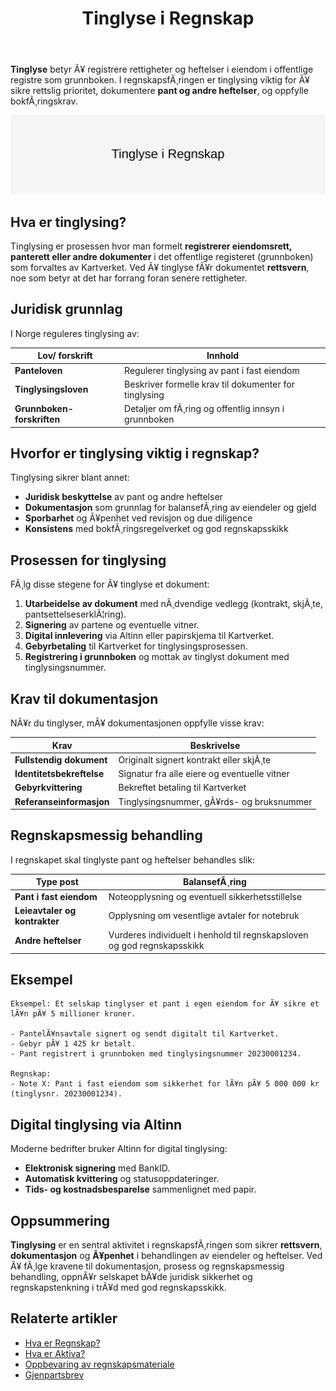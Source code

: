 ﻿---
title: "Tinglyse i Regnskap"
meta_title: "Tinglyse i Regnskap"
meta_description: '**Tinglyse** betyr Ã¥ registrere rettigheter og heftelser i eiendom i offentlige registre som grunnboken. I regnskapsfÃ¸ringen er tinglysing viktig for Ã¥ sikre...'
slug: tinglyse
type: blog
layout: pages/single
---

**Tinglyse** betyr Ã¥ registrere rettigheter og heftelser i eiendom i offentlige registre som grunnboken. I regnskapsfÃ¸ringen er tinglysing viktig for Ã¥ sikre rettslig prioritet, dokumentere **pant og andre heftelser**, og oppfylle bokfÃ¸ringskrav.

![Tinglyse i regnskap](tinglyse-image.svg)

## Hva er tinglysing?

Tinglysing er prosessen hvor man formelt **registrerer eiendomsrett, panterett eller andre dokumenter** i det offentlige registeret (grunnboken) som forvaltes av Kartverket. Ved Ã¥ tinglyse fÃ¥r dokumentet **rettsvern**, noe som betyr at det har forrang foran senere rettigheter.

## Juridisk grunnlag

I Norge reguleres tinglysing av:

| Lov/ forskrift           | Innhold                                                                       |
|--------------------------|-------------------------------------------------------------------------------|
| **Panteloven**           | Regulerer tinglysing av pant i fast eiendom                                   |
| **Tinglysingsloven**     | Beskriver formelle krav til dokumenter for tinglysing                         |
| **Grunnboken-forskriften** | Detaljer om fÃ¸ring og offentlig innsyn i grunnboken                        |

## Hvorfor er tinglysing viktig i regnskap?

Tinglysing sikrer blant annet:

* **Juridisk beskyttelse** av pant og andre heftelser
* **Dokumentasjon** som grunnlag for balansefÃ¸ring av eiendeler og gjeld
* **Sporbarhet** og Ã¥penhet ved revisjon og due diligence
* **Konsistens** med bokfÃ¸ringsregelverket og god regnskapsskikk

## Prosessen for tinglysing

FÃ¸lg disse stegene for Ã¥ tinglyse et dokument:

1. **Utarbeidelse av dokument** med nÃ¸dvendige vedlegg (kontrakt, skjÃ¸te, pantsettelseserklÃ¦ring).
2. **Signering** av partene og eventuelle vitner.
3. **Digital innlevering** via Altinn eller papirskjema til Kartverket.
4. **Gebyrbetaling** til Kartverket for tinglysingsprosessen.
5. **Registrering i grunnboken** og mottak av tinglyst dokument med tinglysingsnummer.

## Krav til dokumentasjon

NÃ¥r du tinglyser, mÃ¥ dokumentasjonen oppfylle visse krav:

| Krav                        | Beskrivelse                                                           |
|-----------------------------|-----------------------------------------------------------------------|
| **Fullstendig dokument**    | Originalt signert kontrakt eller skjÃ¸te                                |
| **Identitetsbekreftelse**   | Signatur fra alle eiere og eventuelle vitner                           |
| **Gebyrkvittering**         | Bekreftet betaling til Kartverket                                       |
| **Referanseinformasjon**    | Tinglysingsnummer, gÃ¥rds- og bruksnummer                               |

## Regnskapsmessig behandling

I regnskapet skal tinglyste pant og heftelser behandles slik:

| Type post                   | BalansefÃ¸ring                                                           |
|-----------------------------|--------------------------------------------------------------------------|
| **Pant i fast eiendom**      | Noteopplysning og eventuell sikkerhetsstillelse                          |
| **Leieavtaler og kontrakter**| Opplysning om vesentlige avtaler for notebruk                           |
| **Andre heftelser**          | Vurderes individuelt i henhold til regnskapsloven og god regnskapsskikk |

## Eksempel

```
Eksempel: Et selskap tinglyser et pant i egen eiendom for Ã¥ sikre et lÃ¥n pÃ¥ 5 millioner kroner.

- PantelÃ¥nsavtale signert og sendt digitalt til Kartverket.
- Gebyr pÃ¥ 1 425 kr betalt.
- Pant registrert i grunnboken med tinglysingsnummer 20230001234.

Regnskap:
- Note X: Pant i fast eiendom som sikkerhet for lÃ¥n pÃ¥ 5 000 000 kr (tinglysnr. 20230001234).
```

## Digital tinglysing via Altinn

Moderne bedrifter bruker Altinn for digital tinglysing:

* **Elektronisk signering** med BankID.
* **Automatisk kvittering** og statusoppdateringer.
* **Tids- og kostnadsbesparelse** sammenlignet med papir.

## Oppsummering

**Tinglysing** er en sentral aktivitet i regnskapsfÃ¸ringen som sikrer **rettsvern**, **dokumentasjon** og **Ã¥penhet** i behandlingen av eiendeler og heftelser. Ved Ã¥ fÃ¸lge kravene til dokumentasjon, prosess og regnskapsmessig behandling, oppnÃ¥r selskapet bÃ¥de juridisk sikkerhet og regnskapstenkning i trÃ¥d med god regnskapsskikk.

## Relaterte artikler

* [Hva er Regnskap?](/blogs/regnskap/hva-er-regnskap "Hva er Regnskap? En komplett guide")
* [Hva er Aktiva?](/blogs/regnskap/hva-er-aktiva "Hva er Aktiva? Forklaring av Eiendeler i Balansen")
* [Oppbevaring av regnskapsmateriale](/blogs/regnskap/oppbevaring-av-regnskapsmateriale "Oppbevaring av Regnskapsmateriale - Krav, Frister og Beste Praksis i Norge")
* [Gjenpartsbrev](/blogs/regnskap/gjenpartsbrev "Gjenpartsbrev: Definisjon, krav og bruk i norsk regnskap")


